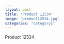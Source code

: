 ```yaml
---
layout: post
title: "Product 12534"
image: "product12534.jpg"
categories: "category1"
---
```

Product 12534
